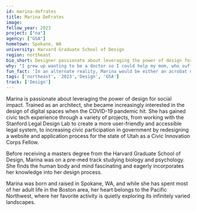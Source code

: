 ```yaml
---
id: marina-defrates
title: Marina DeFrates
image: 
fellow_year: 2023
project: ["na"]
agency: ["GSA"]
hometown: Spokane, WA
university: Harvard Graduate School of Design
region: northeast
bio_short: Designer passionate about leveraging the power of design for social impact.
why: "I grew up wanting to be a doctor so I could help my mom, who suffered from a severe chronic illness during my childhood. While I eventually decided that my skills and interests were more suited to the world of design, the desire to be of service and do what I can to make a positive impact has been a constant throughout my life. I am so grateful that the US Digital Corps has given me the opportunity to combine both!"
fun_fact: 'In an alternate reality, Marina would be either an acrobat or a nature photographer. She is currently learning how to do handstands and hopes to visit every major desert in the world.'
tags: ['northeast', '2023','Design', 'GSA']
track: ['Design']
---
```


Marina is passionate about leveraging the power of design for social impact. Trained as an architect, she became increasingly interested in the design of digital spaces when the COVID-19 pandemic hit. She has gained civic tech experience through a variety of projects, from working with the Stanford Legal Design Lab to create a more user-friendly and accessible legal system, to increasing civic participation in government by redesigning a website and application process for the state of Utah as a Civic Innovation Corps Fellow.

Before receiving a masters degree from the Harvard Graduate School of Design, Marina was on a pre-med track studying biology and psychology. She finds the human body and mind fascinating and eagerly incorporates her knowledge into her design process. 

Marina was born and raised in Spokane, WA, and while she has spent most of her adult life in the Boston area, her heart belongs to the Pacific Northwest, where her favorite activity is quietly exploring its infinitely varied landscapes.
